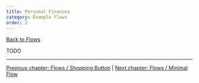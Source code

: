 ```yaml
---
title: Personal Finances
category: Example Flows
order: 2
---
```


[<i class="fa fa-arrow-up" aria-hidden="true"></i> Back to Flows](/cloud/flows)

TODO

-----

[<i class="fa fa-arrow-left" aria-hidden="true"></i> Previous chapter: Flows / Shopping Button](/examples/shopping_button) | [Next chapter: Flows / Minimal Flow <i class="fa fa-arrow-right" aria-hidden="true"></i>](/examples/minimal_flow)
